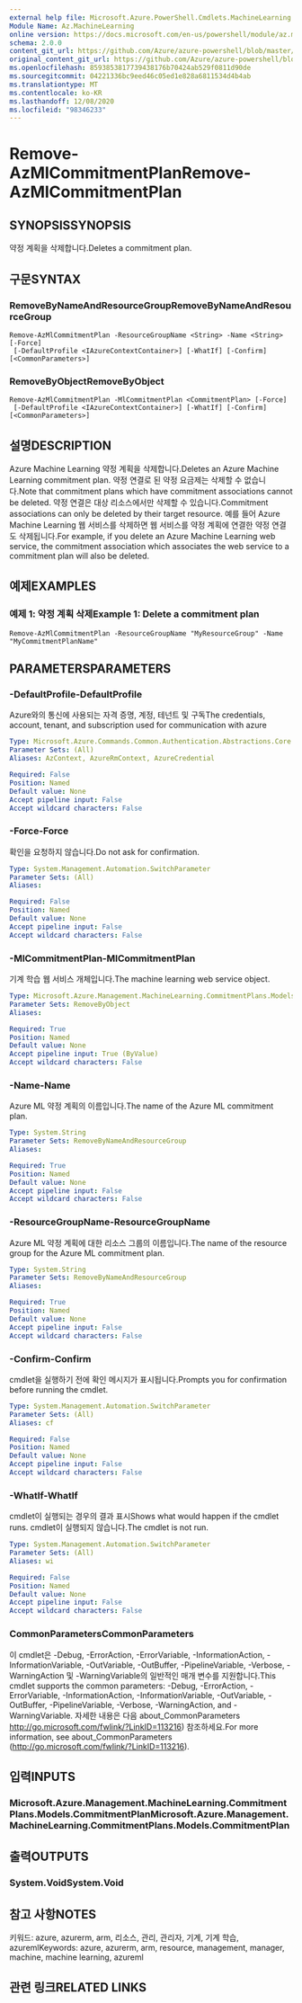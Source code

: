 ```yaml
---
external help file: Microsoft.Azure.PowerShell.Cmdlets.MachineLearning.dll-Help.xml
Module Name: Az.MachineLearning
online version: https://docs.microsoft.com/en-us/powershell/module/az.machinelearning/remove-azmlcommitmentplan
schema: 2.0.0
content_git_url: https://github.com/Azure/azure-powershell/blob/master/src/MachineLearning/MachineLearning/help/Remove-AzMlCommitmentPlan.md
original_content_git_url: https://github.com/Azure/azure-powershell/blob/master/src/MachineLearning/MachineLearning/help/Remove-AzMlCommitmentPlan.md
ms.openlocfilehash: 8593853817739438176b70424ab529f0811d90de
ms.sourcegitcommit: 04221336bc9eed46c05ed1e828a6811534d4b4ab
ms.translationtype: MT
ms.contentlocale: ko-KR
ms.lasthandoff: 12/08/2020
ms.locfileid: "98346233"
---
```

# <span data-ttu-id="4d302-101">Remove-AzMlCommitmentPlan</span><span class="sxs-lookup"><span data-stu-id="4d302-101">Remove-AzMlCommitmentPlan</span></span>

## <span data-ttu-id="4d302-102">SYNOPSIS</span><span class="sxs-lookup"><span data-stu-id="4d302-102">SYNOPSIS</span></span>
<span data-ttu-id="4d302-103">약정 계획을 삭제합니다.</span><span class="sxs-lookup"><span data-stu-id="4d302-103">Deletes a commitment plan.</span></span>

## <span data-ttu-id="4d302-104">구문</span><span class="sxs-lookup"><span data-stu-id="4d302-104">SYNTAX</span></span>

### <span data-ttu-id="4d302-105">RemoveByNameAndResourceGroup</span><span class="sxs-lookup"><span data-stu-id="4d302-105">RemoveByNameAndResourceGroup</span></span>
```
Remove-AzMlCommitmentPlan -ResourceGroupName <String> -Name <String> [-Force]
 [-DefaultProfile <IAzureContextContainer>] [-WhatIf] [-Confirm] [<CommonParameters>]
```

### <span data-ttu-id="4d302-106">RemoveByObject</span><span class="sxs-lookup"><span data-stu-id="4d302-106">RemoveByObject</span></span>
```
Remove-AzMlCommitmentPlan -MlCommitmentPlan <CommitmentPlan> [-Force]
 [-DefaultProfile <IAzureContextContainer>] [-WhatIf] [-Confirm] [<CommonParameters>]
```

## <span data-ttu-id="4d302-107">설명</span><span class="sxs-lookup"><span data-stu-id="4d302-107">DESCRIPTION</span></span>
<span data-ttu-id="4d302-108">Azure Machine Learning 약정 계획을 삭제합니다.</span><span class="sxs-lookup"><span data-stu-id="4d302-108">Deletes an Azure Machine Learning commitment plan.</span></span> <span data-ttu-id="4d302-109">약정 연결로 된 약정 요금제는 삭제할 수 없습니다.</span><span class="sxs-lookup"><span data-stu-id="4d302-109">Note that commitment plans which have commitment associations cannot be deleted.</span></span> <span data-ttu-id="4d302-110">약정 연결은 대상 리소스에서만 삭제할 수 있습니다.</span><span class="sxs-lookup"><span data-stu-id="4d302-110">Commitment associations can only be deleted by their target resource.</span></span> <span data-ttu-id="4d302-111">예를 들어 Azure Machine Learning 웹 서비스를 삭제하면 웹 서비스를 약정 계획에 연결한 약정 연결도 삭제됩니다.</span><span class="sxs-lookup"><span data-stu-id="4d302-111">For example, if you delete an Azure Machine Learning web service, the commitment association which associates the web service to a commitment plan will also be deleted.</span></span>

## <span data-ttu-id="4d302-112">예제</span><span class="sxs-lookup"><span data-stu-id="4d302-112">EXAMPLES</span></span>

### <span data-ttu-id="4d302-113">예제 1: 약정 계획 삭제</span><span class="sxs-lookup"><span data-stu-id="4d302-113">Example 1: Delete a commitment plan</span></span>
```
Remove-AzMlCommitmentPlan -ResourceGroupName "MyResourceGroup" -Name "MyCommitmentPlanName"
```

## <span data-ttu-id="4d302-114">PARAMETERS</span><span class="sxs-lookup"><span data-stu-id="4d302-114">PARAMETERS</span></span>

### <span data-ttu-id="4d302-115">-DefaultProfile</span><span class="sxs-lookup"><span data-stu-id="4d302-115">-DefaultProfile</span></span>
<span data-ttu-id="4d302-116">Azure와의 통신에 사용되는 자격 증명, 계정, 테넌트 및 구독</span><span class="sxs-lookup"><span data-stu-id="4d302-116">The credentials, account, tenant, and subscription used for communication with azure</span></span>

```yaml
Type: Microsoft.Azure.Commands.Common.Authentication.Abstractions.Core.IAzureContextContainer
Parameter Sets: (All)
Aliases: AzContext, AzureRmContext, AzureCredential

Required: False
Position: Named
Default value: None
Accept pipeline input: False
Accept wildcard characters: False
```

### <span data-ttu-id="4d302-117">-Force</span><span class="sxs-lookup"><span data-stu-id="4d302-117">-Force</span></span>
<span data-ttu-id="4d302-118">확인을 요청하지 않습니다.</span><span class="sxs-lookup"><span data-stu-id="4d302-118">Do not ask for confirmation.</span></span>

```yaml
Type: System.Management.Automation.SwitchParameter
Parameter Sets: (All)
Aliases:

Required: False
Position: Named
Default value: None
Accept pipeline input: False
Accept wildcard characters: False
```

### <span data-ttu-id="4d302-119">-MlCommitmentPlan</span><span class="sxs-lookup"><span data-stu-id="4d302-119">-MlCommitmentPlan</span></span>
<span data-ttu-id="4d302-120">기계 학습 웹 서비스 개체입니다.</span><span class="sxs-lookup"><span data-stu-id="4d302-120">The machine learning web service object.</span></span>

```yaml
Type: Microsoft.Azure.Management.MachineLearning.CommitmentPlans.Models.CommitmentPlan
Parameter Sets: RemoveByObject
Aliases:

Required: True
Position: Named
Default value: None
Accept pipeline input: True (ByValue)
Accept wildcard characters: False
```

### <span data-ttu-id="4d302-121">-Name</span><span class="sxs-lookup"><span data-stu-id="4d302-121">-Name</span></span>
<span data-ttu-id="4d302-122">Azure ML 약정 계획의 이름입니다.</span><span class="sxs-lookup"><span data-stu-id="4d302-122">The name of the Azure ML commitment plan.</span></span>

```yaml
Type: System.String
Parameter Sets: RemoveByNameAndResourceGroup
Aliases:

Required: True
Position: Named
Default value: None
Accept pipeline input: False
Accept wildcard characters: False
```

### <span data-ttu-id="4d302-123">-ResourceGroupName</span><span class="sxs-lookup"><span data-stu-id="4d302-123">-ResourceGroupName</span></span>
<span data-ttu-id="4d302-124">Azure ML 약정 계획에 대한 리소스 그룹의 이름입니다.</span><span class="sxs-lookup"><span data-stu-id="4d302-124">The name of the resource group for the Azure ML commitment plan.</span></span>

```yaml
Type: System.String
Parameter Sets: RemoveByNameAndResourceGroup
Aliases:

Required: True
Position: Named
Default value: None
Accept pipeline input: False
Accept wildcard characters: False
```

### <span data-ttu-id="4d302-125">-Confirm</span><span class="sxs-lookup"><span data-stu-id="4d302-125">-Confirm</span></span>
<span data-ttu-id="4d302-126">cmdlet을 실행하기 전에 확인 메시지가 표시됩니다.</span><span class="sxs-lookup"><span data-stu-id="4d302-126">Prompts you for confirmation before running the cmdlet.</span></span>

```yaml
Type: System.Management.Automation.SwitchParameter
Parameter Sets: (All)
Aliases: cf

Required: False
Position: Named
Default value: None
Accept pipeline input: False
Accept wildcard characters: False
```

### <span data-ttu-id="4d302-127">-WhatIf</span><span class="sxs-lookup"><span data-stu-id="4d302-127">-WhatIf</span></span>
<span data-ttu-id="4d302-128">cmdlet이 실행되는 경우의 결과 표시</span><span class="sxs-lookup"><span data-stu-id="4d302-128">Shows what would happen if the cmdlet runs.</span></span> <span data-ttu-id="4d302-129">cmdlet이 실행되지 않습니다.</span><span class="sxs-lookup"><span data-stu-id="4d302-129">The cmdlet is not run.</span></span>

```yaml
Type: System.Management.Automation.SwitchParameter
Parameter Sets: (All)
Aliases: wi

Required: False
Position: Named
Default value: None
Accept pipeline input: False
Accept wildcard characters: False
```

### <span data-ttu-id="4d302-130">CommonParameters</span><span class="sxs-lookup"><span data-stu-id="4d302-130">CommonParameters</span></span>
<span data-ttu-id="4d302-131">이 cmdlet은 -Debug, -ErrorAction, -ErrorVariable, -InformationAction, -InformationVariable, -OutVariable, -OutBuffer, -PipelineVariable, -Verbose, -WarningAction 및 -WarningVariable의 일반적인 매개 변수를 지원합니다.</span><span class="sxs-lookup"><span data-stu-id="4d302-131">This cmdlet supports the common parameters: -Debug, -ErrorAction, -ErrorVariable, -InformationAction, -InformationVariable, -OutVariable, -OutBuffer, -PipelineVariable, -Verbose, -WarningAction, and -WarningVariable.</span></span> <span data-ttu-id="4d302-132">자세한 내용은 다음 about_CommonParameters http://go.microsoft.com/fwlink/?LinkID=113216) 참조하세요.</span><span class="sxs-lookup"><span data-stu-id="4d302-132">For more information, see about_CommonParameters (http://go.microsoft.com/fwlink/?LinkID=113216).</span></span>

## <span data-ttu-id="4d302-133">입력</span><span class="sxs-lookup"><span data-stu-id="4d302-133">INPUTS</span></span>

### <span data-ttu-id="4d302-134">Microsoft.Azure.Management.MachineLearning.CommitmentPlans.Models.CommitmentPlan</span><span class="sxs-lookup"><span data-stu-id="4d302-134">Microsoft.Azure.Management.MachineLearning.CommitmentPlans.Models.CommitmentPlan</span></span>

## <span data-ttu-id="4d302-135">출력</span><span class="sxs-lookup"><span data-stu-id="4d302-135">OUTPUTS</span></span>

### <span data-ttu-id="4d302-136">System.Void</span><span class="sxs-lookup"><span data-stu-id="4d302-136">System.Void</span></span>

## <span data-ttu-id="4d302-137">참고 사항</span><span class="sxs-lookup"><span data-stu-id="4d302-137">NOTES</span></span>
<span data-ttu-id="4d302-138">키워드: azure, azurerm, arm, 리소스, 관리, 관리자, 기계, 기계 학습, azureml</span><span class="sxs-lookup"><span data-stu-id="4d302-138">Keywords: azure, azurerm, arm, resource, management, manager, machine, machine learning, azureml</span></span>

## <span data-ttu-id="4d302-139">관련 링크</span><span class="sxs-lookup"><span data-stu-id="4d302-139">RELATED LINKS</span></span>
